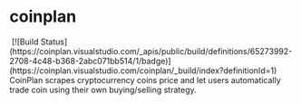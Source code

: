 # coinplan

<img>
[![Build Status](https://coinplan.visualstudio.com/_apis/public/build/definitions/65273992-2708-4c48-b368-2abc071bb514/1/badge)](https://coinplan.visualstudio.com/coinplan/_build/index?definitionId=1)
</img>
CoinPlan scrapes cryptocurrency coins price and let users automatically trade coin using their own buying/selling strategy.
